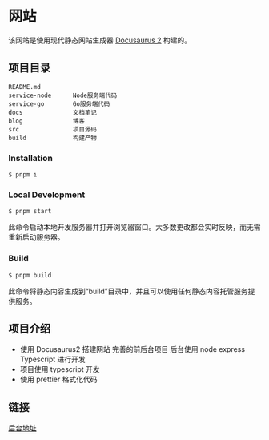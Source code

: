 # 网站

该网站是使用现代静态网站生成器 [Docusaurus 2](https://docusaurus.io/) 构建的。

## 项目目录

```
README.md
service-node      Node服务端代码
service-go        Go服务端代码
docs              文档笔记
blog              博客
src               项目源码
build             构建产物
```

### Installation

```
$ pnpm i
```

### Local Development

```
$ pnpm start
```

此命令启动本地开发服务器并打开浏览器窗口。大多数更改都会实时反映，而无需重新启动服务器。

### Build

```
$ pnpm build
```

此命令将静态内容生成到“build”目录中，并且可以使用任何静态内容托管服务提供服务。

## 项目介绍

- 使用 Docusaurus2 搭建网站 完善的前后台项目 后台使用 node express Typescript 进行开发
- 项目使用 typescript 开发
- 使用 prettier 格式化代码

## 链接
[后台地址](https://github.com/Jeffrey-mu/my-website-admin)
